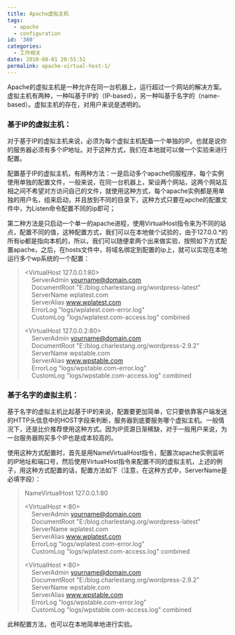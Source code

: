 ```yaml
---
title: Apache虚拟主机
tags:
  - apache
  - configuration
id: '380'
categories:
  - 工作相关
date: 2010-08-01 20:55:51
permalink: apache-virtual-host-1/
---
```


Apache的虚拟主机是一种允许在同一台机器上，运行超过一个网站的解决方案。虚拟主机有两种，一种叫基于IP的（IP-based），另一种叫基于名字的（name-based）。虚拟主机的存在，对用户来说是透明的。
<!-- more -->
### 基于IP的虚拟主机：

对于基于IP的虚拟主机来说，必须为每个虚拟主机配备一个单独的IP。也就是说你的服务器必须有多个IP地址。对于这种方式，我们在本地就可以做一个实验来进行配置。

配置基于IP的虚拟主机，有两种方法：一是启动多个apache伺服程序，每个实例使用单独的配置文件，一般来说，在同一台机器上，架设两个网站，这两个网站互相之间不希望对方访问自己的文件，就使用这种方式，每个apache实例都是用单独的用户名，组来启动，并且放到不同的目录下，这种方式只要在apche的配置文件中，为Listen命令配置不同的ip即可；

第二种方法是只启动一个单一的apache进程，使用VirtualHost指令来为不同的站点，配置不同的值，这种配置方式，我们可以在本地做个试验的，由于127.0.0.*的所有ip都是指向本机的，所以，我们可以随便拿两个出来做实验，按照如下方式配置apache，之后，在hosts文件中，将域名绑定到配置的ip上，就可以实现在本地运行多个wp系统的一个配置：

> <VirtualHost 127.0.0.1:80>  
>     ServerAdmin yourname@domain.com  
>     DocumentRoot "E:/blog.charlestang.org/wordpress-latest"  
>     ServerName wplatest.com  
>     ServerAlias www.wplatest.com  
>     ErrorLog "logs/wplatest.com-error.log"  
>     CustomLog "logs/wplatest.com-access.log" combined  
> </VirtualHost>
> 
> <VirtualHost 127.0.0.2:80>  
>     ServerAdmin yourname@domain.com  
>     DocumentRoot "E:/blog.charlestang.org/wordpress-2.9.2"  
>     ServerName wpstable.com  
>     ServerAlias www.wpstable.com  
>     ErrorLog "logs/wpstable.com-error.log"  
>     CustomLog "logs/wpstable.com-access.log" combined  
> </VirtualHost>

### 基于名字的虚拟主机：

基于名字的虚拟主机比起基于IP的来说，配置要更加简单，它只要依靠客户端发送的HTTP头信息中的HOST字段来判断，服务器到底要服务哪个虚拟主机。一般情况下，还是比价推荐使用这种方式。因为IP资源日渐稀缺，对于一般用户来说，为一台服务器购买多个IP也是成本较高的。

使用这种方式配置时，首先是用NameVirtualHost指令，配置次apache实例监听的IP地址和端口号，然后使用VirtualHost指令来配置不同的虚拟主机，上述的例子，用这种方式配置的话，配置方法如下（注意，在这种方式中，ServerName是必填字段）：

> NameVirtualHost 127.0.0.1:80
> 
> <VirtualHost *:80>  
>     ServerAdmin yourname@domain.com  
>     DocumentRoot "E:/blog.charlestang.org/wordpress-latest"  
>     ServerName wplatest.com  
>     ServerAlias www.wplatest.com  
>     ErrorLog "logs/wplatest.com-error.log"  
>     CustomLog "logs/wplatest.com-access.log" combined  
> </VirtualHost>
> 
> <VirtualHost *:80>  
>     ServerAdmin yourname@domain.com  
>     DocumentRoot "E:/blog.charlestang.org/wordpress-2.9.2"  
>     ServerName wpstable.com  
>     ServerAlias www.wpstable.com  
>     ErrorLog "logs/wpstable.com-error.log"  
>     CustomLog "logs/wpstable.com-access.log" combined  
> </VirtualHost>

此种配置方法，也可以在本地简单地进行实验。